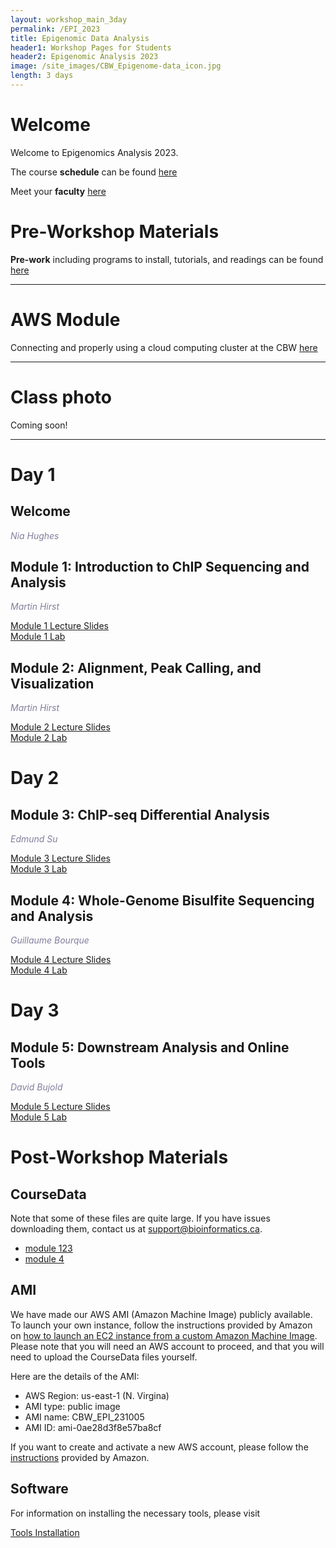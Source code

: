 ```yaml
---
layout: workshop_main_3day
permalink: /EPI_2023
title: Epigenomic Data Analysis
header1: Workshop Pages for Students
header2: Epigenomic Analysis 2023
image: /site_images/CBW_Epigenome-data_icon.jpg
length: 3 days
---
```


# Welcome <a id="welcome"></a>

Welcome to Epigenomics Analysis 2023.  

The course **schedule** can be found [here](https://bioinformaticsdotca.github.io/EPI_2023_schedule)

Meet your **faculty** [here](https://drive.google.com/file/d/1x-KEh1-bI6ojmtjCeQTAV52TKQnodP_6/view?usp=drive_link)

# Pre-Workshop Materials <a id="preworkshop"></a>

**Pre-work** including programs to install, tutorials, and readings can be found [here](https://docs.google.com/forms/d/e/1FAIpQLSdxqrJpgL5nJkGTSDChZ4-GFxPuyFp10vh2riHnzK8knJrBjw/viewform?usp=sf_link)

***

# AWS Module <a id="preworkshop"></a>

Connecting and properly using a cloud computing cluster at the CBW [here](https://bioinformaticsdotca.github.io/AWS_EPI23)  

***

# Class photo

Coming soon!  

***

# Day 1 <a id="day1"></a>

##  Welcome <a id="welcome"></a>

*<font color="#827e9c">Nia Hughes</font>*

##  Module 1: Introduction to ChIP Sequencing and Analysis <a id="welcome"></a>

*<font color="#827e9c">Martin Hirst</font>*  

[Module 1 Lecture Slides](https://drive.google.com/file/d/1lq501UsIZ5acqfNa0ixTQ7-IGAvw1gGN/view?usp=drive_link)  
[Module 1 Lab](https://github.com/bioinformaticsdotca/EPI_2023/blob/8bd8a9a8bbe6736b1bd7bb380c5ce23e7b266ac1/module1.md)  

##  Module 2: Alignment, Peak Calling, and Visualization<a id="welcome"></a>

*<font color="#827e9c">Martin Hirst</font>*  

[Module 2 Lecture Slides](https://drive.google.com/file/d/1_qP_eCe_nXooe8p1DKLgpWGpjsagAV-q/view?usp=drive_link)  
[Module 2 Lab](https://github.com/bioinformaticsdotca/EPI_2023/blob/8bd8a9a8bbe6736b1bd7bb380c5ce23e7b266ac1/module2.md)  

# Day 2 <a id="day2"></a>

##  Module 3: ChIP-seq Differential Analysis<a id="welcome"></a>

*<font color="#827e9c">Edmund Su</font>*  

[Module 3 Lecture Slides](https://drive.google.com/file/d/1LPc4t8mdc1RypIWCaWqJKhjju_4xkGQ0/view?usp=drive_link)  
[Module 3 Lab](https://github.com/bioinformaticsdotca/EPI_2023/blob/8bd8a9a8bbe6736b1bd7bb380c5ce23e7b266ac1/module3.md)  

##  Module 4: Whole-Genome Bisulfite Sequencing and Analysis<a id="welcome"></a>

*<font color="#827e9c">Guillaume Bourque</font>*  

[Module 4 Lecture Slides](https://drive.google.com/file/d/1DXZAcaKSTZr4APimUI4_hCudmWDUCAXm/view?usp=drive_link)  
[Module 4 Lab](/EPI_2023_module4)  

# Day 3 <a id="day2"></a>

##  Module 5: Downstream Analysis and Online Tools<a id="welcome"></a>

*<font color="#827e9c">David Bujold</font>*  

[Module 5 Lecture Slides](https://drive.google.com/file/d/1fkyHvtBh0IcCuMLBaVVo3WOjxC6UegHJ/view?usp=drive_link)  
[Module 5 Lab](/EPI_2023_module5)  

# Post-Workshop Materials <a id="postworkshop"></a>
## CourseData
Note that some of these files are quite large. If you have issues downloading them, contact us at support@bioinformatics.ca.
- [module 123](http://hpc4health.ca/cbw/2023/EPI/module123.tar.gz)
- [module 4](http://hpc4health.ca/cbw/2023/EPI/module4.tar.gz)

## AMI
We have made our AWS AMI (Amazon Machine Image) publicly available. To launch your own instance, follow the instructions provided by Amazon on [how to launch an EC2 instance from a custom Amazon Machine Image](https://repost.aws/knowledge-center/launch-instance-custom-ami). Please note that you will need an AWS account to proceed, and that you will need to upload the CourseData files yourself.

Here are the details of the AMI:
- AWS Region: us-east-1 (N. Virgina)
- AMI type: public image
- AMI name: CBW_EPI_231005
- AMI ID: ami-0ae28d3f8e57ba8cf

If you want to create and activate a new AWS account, please follow the [instructions](https://aws.amazon.com/premiumsupport/knowledge-center/create-and-activate-aws-account/) provided by Amazon.

## Software
For information on installing the necessary tools, please visit 

[Tools Installation](https://bioinformaticsdotca.github.io/EPI_2023_tools)
